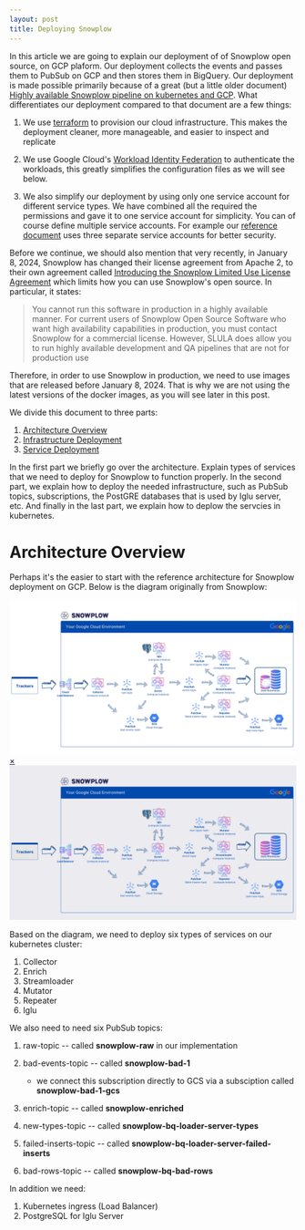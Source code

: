 ```yaml
---
layout: post
title: Deploying Snowplow
---
```


In this article we are going to explain our deployment of of Snowplow open source, on GCP plaform. Our deployment collects the events and passes them to PubSub on GCP and then stores them in BigQuery. Our deployment is made possible
primarily because of a great (but a little older document) [Highly available Snowplow pipeline on kubernetes and GCP](https://www.datascienceengineer.com/blog/post-ha-snowplow-on-k8s). What differentiates our deployment compared to that
document are a few things:

1. We use [terraform](https://www.terraform.io/) to provision our cloud infrastructure. This makes the deployment
   cleaner, more manageable, and easier to inspect and replicate

1. We use Google Cloud's [Workload Identity Federation](https://cloud.google.com/iam/docs/workload-identity-federation) to authenticate the workloads, this greatly simplifies the configuration files as we will see below.

1. We also simplify our deployment by using only one service account for different service types. We have combined all the required the permissions and gave it to one service account for simplicity. You can of course define multiple service accounts. For example our [reference document](https://www.datascienceengineer.com/blog/post-ha-snowplow-on-k8s#service-accounts) uses three separate service accounts for better security.

Before we continue, we should also mention that very recently, in January 8, 2024, Snowplow has changed their license agreement from Apache 2, to their own agreement called [Introducing the Snowplow Limited Use License Agreement](https://snowplow.io/blog/introducing-snowplow-limited-use-license) which limits how you can use Snowplow's open source. In particular, it states:

> You cannot run this software in production in a highly available manner. For current users of Snowplow Open Source Software who want high availability capabilities in production, you must contact Snowplow for a commercial license. However, SLULA does allow you to run highly available development and QA pipelines that are not for production use

Therefore, in order to use Snowplow in production, we need to use images that are released before January 8, 2024. That is why we are not using the latest versions of the docker images, as you will see later in this post.

We divide this document to three parts:

1. [Architecture Overview](#architecture-overview)
2. [Infrastructure Deployment](#infrastructure)
3. [Service Deployment](#services)

In the first part we briefly go over the architecture. Explain types of services that we need to deploy for Snowplow to function properly. In the second part, we explain how to deploy the needed infrastructure, such as PubSub topics, subscriptions, the PostGRE databases that is used by Iglu server, etc. And finally in the last part, we explain how to deplow the servcies in kubernetes.

# Architecture Overview

Perhaps it's the easier to start with the reference architecture for Snowplow deployment on GCP. Below is the diagram originally from Snowplow:

<a href="#popup-image">
  <img src="/public/images/Snowplow_Pipeline_architecture_nobg.png" alt="Snowplow Pipline Architecture">
</a>

<div id="popup-image" class="popup">
  <a href="#" class="close">&times;</a>
  <img class="popup-content" src="/public/images/Snowplow_Pipeline_architecture.png" alt="Large Image">
</div>

Based on the diagram, we need to deploy six types of services on our kubernetes cluster:

1. Collector
2. Enrich
3. Streamloader
4. Mutator
5. Repeater
6. Iglu

We also need to need six PubSub topics:

1. raw-topic -- called **snowplow-raw** in our implementation
2. bad-events-topic -- called **snowplow-bad-1**
   - we connect this subscription directly to GCS via a subsciption called **snowplow-bad-1-gcs**

3. enrich-topic -- called **snowplow-enriched**
4. new-types-topic -- called **snowplow-bq-loader-server-types**
5. failed-inserts-topic -- called **snowplow-bq-loader-server-failed-inserts**
6. bad-rows-topic -- called **snowplow-bq-bad-rows**

In addition we need:

1. Kubernetes ingress (Load Balancer)
2. PostgreSQL for Iglu Server
